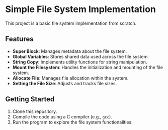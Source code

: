 # Simple File System Implementation

This project is a basic file system implementation from scratch.

## Features

- **Super Block**: Manages metadata about the file system.
- **Global Variables**: Stores shared data used across the file system.
- **String Copy**: Implements utility functions for string manipulation.
- **Mount the Filesystem**: Handles the initialization and mounting of the file system.
- **Allocate File**: Manages file allocation within the system.
- **Setting the File Size**: Adjusts and tracks file sizes.

## Getting Started

1. Clone this repository.
2. Compile the code using a C compiler (e.g., `gcc`).
3. Run the program to explore the file system functionalities.